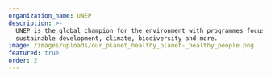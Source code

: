 ```yaml
---
organization_name: UNEP
description: >-
  UNEP is the global champion for the environment with programmes focusing on
  sustainable development, climate, biodiversity and more.
image: /images/uploads/our_planet_healthy_planet-_healthy_people.png
featured: true
order: 2
---
```


